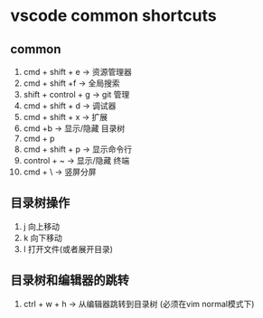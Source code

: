# vscode common shortcuts
## common
1. cmd + shift + e  -> 资源管理器
2. cmd + shift +f  -> 全局搜索
3. shift + control + g -> git 管理
4. cmd + shift + d -> 调试器
5. cmd + shift + x -> 扩展
6. cmd +b  ->  显示/隐藏 目录树
7. cmd + p 
8. cmd + shift + p  -> 显示命令行
9. control + ~ -> 显示/隐藏 终端
10. cmd + \ -> 竖屏分屏

## 目录树操作
1. j 向上移动
2. k 向下移动
3. l 打开文件(或者展开目录)

## 目录树和编辑器的跳转
1. ctrl + w + h   -> 从编辑器跳转到目录树 (必须在vim normal模式下)


